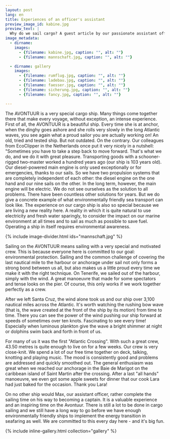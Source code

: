 ```yaml
---
layout: post
lang: en
title: Experiences of an officer's assistant
preview_image_id: kabine.jpg
preview_text: |
  Why do we sail cargo? A guest article by our passionate assistant officer Max.
image_metadata:
  - dirname:
    images:
      - {filename: kabine.jpg, caption: "", alt: ""}
      - {filename: mannschaft.jpg, caption: "", alt: ""}

  - dirname: gallery
    images:
      - {filename: rumflug.jpg, caption: "", alt: ""}
      - {filename: ladebau.jpg, caption: "", alt: ""}
      - {filename: faesser.jpg, caption: "", alt: ""}
      - {filename: sicherung.jpg, caption: "", alt: ""}
      - {filename: fancy.jpg, caption: "", alt: ""}

---
```


The AVONTUUR is a very special cargo ship. Many things come together there that make every voyage, without exception, an intense experience. First of all, the AVONTUUR is a beautiful ship. Every time she is at anchor, when the dinghy goes ashore and she rolls very slowly in the long Atlantic waves, you see again what a proud sailor you are actually working on! An old, tried and tested ship. But not outdated. On the contrary. Our colleagues from EcoClipper in the Netherlands once put it very nicely in a nutshell: "Sometimes you have to take a step back to move forward. That's what we do, and we do it with great pleasure. Transporting goods with a schooner-rigged two-master worked a hundred years ago (our ship is 103 years old). Our diesel-powered main engine is only used exceptionally or for emergencies, thanks to our sails. So we have two propulsion systems that are completely independent of each other: the diesel engine on the one hand and our nine sails on the other. In the long term, however, the main engine will be electric. We do not see ourselves as the solution to all problems. There have been countless other solutions for years. But we do give a concrete example of what environmentally friendly sea transport can look like. The experience on our cargo ship is also so special because we are living a new reality here. A reality in which it is quite natural to use electricity and fresh water sparingly, to consider the impact on our marine environment at all times and to sail as much as possible to save fuel. Operating a ship in itself requires environmental awareness.

{% include image-divider.html ids="mannschaft.jpg" %}

Sailing on the AVONTUUR means sailing with a very special and motivated crew. This is because everyone here is committed to our goal: environmental protection. Sailing and the common challenge of covering the last nautical mile to the harbour or anchorage under sail not only forms a strong bond between us all, but also makes us a little proud every time we make it with the right technique. On Tenerife, we sailed out of the harbour, simply with the wind. A great manoeuvre that made for some spectators and tense looks on the pier. Of course, this only works if we work together perfectly as a crew.

After we left Santa Cruz, the wind alone took us and our ship over 3,100 nautical miles across the Atlantic. It's worth watching the rushing bow wave (that is, the wave created at the front of the ship by its motion) from time to time. There you can see the power of the wind pushing our ship forward at speeds of sometimes over ten knots. Fascinating to see every time! Especially when luminous plankton give the wave a bright shimmer at night or dolphins swim back and forth in front of us.

For many of us it was the first "Atlantic Crossing". With such a great crew, 43.50 metres is quite enough to live on for a few weeks. Our crew is very close-knit. We spend a lot of our free time together on deck, talking, knotting and playing music. The mood is consistently good and problems are addressed and quickly smoothed out. The general enthusiasm was great when we reached our anchorage in the Baie de Marigot on the caribbean island of Saint Martin after the crossing. After a last "all hands" manoeuvre, we even got some apple sweets for dinner that our cook Lara had just baked for the occasion. Thank you Lara!

On no other ship would Max, our assistant officer, rather complete the sailing time on his way to becoming a captain. It is a valuable experience and an inspiring time on the Avontuur. There is still a lot to be done in cargo sailing and we still have a long way to go before we have enough environmentally friendly ships to implement the energy transition in seafaring as well. We are committed to this every day here - and it's big fun. 

{% include inline-gallery.html collection="gallery" %}